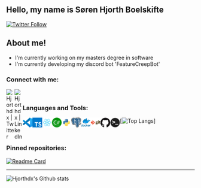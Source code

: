 ## Hello, my name is Søren Hjorth Boelskifte
[![Twitter Follow](https://img.shields.io/twitter/follow/Hjorthdx?color=1DA1F2&logo=twitter&style=for-the-badge)](https://twitter.com/intent/follow?original_referer=https%3A%2F%2Fgithub.com%2FHjorthdx&screen_name=Hjorthdx)

## About me!
- I'm currently working on my masters degree in software
- I'm currently developing my discord bot 'FeatureCreepBot'

### Connect with me:

[<img align="left" alt="Hjorthdx | Twitter" width="22px" src="https://cdn.jsdelivr.net/npm/simple-icons@v3/icons/twitter.svg" />][twitter]
[<img align="left" alt="Hjorthdx | LinkedIn" width="22px" src="https://cdn.jsdelivr.net/npm/simple-icons@v3/icons/linkedin.svg" />][linkedin]

<br />

### Languages and Tools:
<img align="left" alt="Visual Studio Code" width="26px" src="https://raw.githubusercontent.com/github/explore/80688e429a7d4ef2fca1e82350fe8e3517d3494d/topics/visual-studio-code/visual-studio-code.png" />
<img align="left" alt="Typescript" width="26px" src="https://raw.githubusercontent.com/github/explore/80688e429a7d4ef2fca1e82350fe8e3517d3494d/topics/typescript/typescript.png" />
<img align="left" alt="React" width="26px" src="https://raw.githubusercontent.com/github/explore/80688e429a7d4ef2fca1e82350fe8e3517d3494d/topics/react/react.png" />
<img align="left" alt="CSharp" width="26px" src="https://raw.githubusercontent.com/github/explore/80688e429a7d4ef2fca1e82350fe8e3517d3494d/topics/csharp/csharp.png" />
<img align="left" alt="Python" width="26px" src="https://raw.githubusercontent.com/github/explore/80688e429a7d4ef2fca1e82350fe8e3517d3494d/topics/python/python.png" />
<img align="left" alt="Postgresql" width="26px" src="https://raw.githubusercontent.com/github/explore/80688e429a7d4ef2fca1e82350fe8e3517d3494d/topics/postgresql/postgresql.png" />
<img align="left" alt="Docker" width="26px" src="https://raw.githubusercontent.com/github/explore/80688e429a7d4ef2fca1e82350fe8e3517d3494d/topics/docker/docker.png" />
<img align="left" alt="Git" width="26px" src="https://raw.githubusercontent.com/github/explore/80688e429a7d4ef2fca1e82350fe8e3517d3494d/topics/git/git.png" />
<img align="left" alt="GitHub" width="26px" src="https://raw.githubusercontent.com/github/explore/78df643247d429f6cc873026c0622819ad797942/topics/github/github.png" />
<img align="left" alt="Terminal" width="26px" src="https://raw.githubusercontent.com/github/explore/80688e429a7d4ef2fca1e82350fe8e3517d3494d/topics/terminal/terminal.png" />



[![Top Langs](https://github-readme-stats.vercel.app/api/top-langs/?username=Hjorthdx&layout=compact)]

<br />

### Pinned repositories:
[![Readme Card](https://github-readme-stats.vercel.app/api/pin/?username=Hjorthdx&repo=DiscordFeatureCreepBot)](https://github.com/Hjorthdx/DiscordFeatureCreepBot)

---
<img align="left" alt="Hjorthdx's Github stats" src="https://github-readme-stats.vercel.app/api?username=Hjorthdx&show_icons=true&hide_border=true&count_private=true&theme=radical" /> <br /><br /><br /><br /><br />


<br />
<br />

[twitter]: https://twitter.com/Hjorthdx
[linkedin]: https://www.linkedin.com/in/s%C3%B8ren-hjorth/